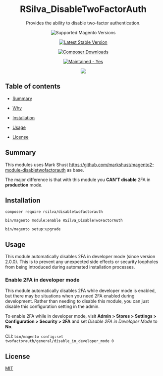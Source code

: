 
  

<h1 align="center">RSilva_DisableTwoFactorAuth</h1>

<div align="center">

<p>Provides the ability to disable two-factor authentication.</p>

<img  src="https://img.shields.io/badge/magento-2.4-brightgreen.svg?logo=magento&longCache=true&style=flat-square"  alt="Supported Magento Versions"  />

  

<a  href="https://packagist.org/packages/markshust/magento2-module-disabletwofactorauth"  target="_blank"><img  src="https://img.shields.io/packagist/v/markshust/magento2-module-disabletwofactorauth.svg?style=flat-square"  alt="Latest Stable Version"  /></a>

  

<a  href="https://packagist.org/packages/markshust/magento2-module-disabletwofactorauth"  target="_blank"><img  src="https://poser.pugx.org/markshust/magento2-module-disabletwofactorauth/downloads"  alt="Composer Downloads"  /></a>

  

<a  href="https://GitHub.com/Naereen/StrapDown.js/graphs/commit-activity"  target="_blank"><img  src="https://img.shields.io/badge/maintained%3F-yes-brightgreen.svg?style=flat-square"  alt="Maintained - Yes"  /></a>

  

<a  href="https://opensource.org/licenses/MIT"  target="_blank"><img  src="https://img.shields.io/badge/license-MIT-blue.svg"  /></a>

  

</div>

  

  

## Table of contents

  

  

-  [Summary](#summary)

  

-  [Why](#why)

  

-  [Installation](#installation)

  

-  [Usage](#usage)

  

-  [License](#license)

  

  

## Summary

  

This modules uses Mark Shust https://github.com/markshust/magento2-module-disabletwofactorauth as base.

The major difference is that with this module you **CAN'T disable** 2FA in **production** mode.

  

## Installation  

```
composer require rsilva/disabletwofactorauth

bin/magento module:enable RSilva_DisableTwoFactorAuth 

bin/magento setup:upgrade 

```
  

## Usage

This module automatically disables 2FA in developer mode (since version 2.0.0).  This is to prevent any unexpected side effects or security loopholes from being introduced during automated installation processes.
   

### Enable 2FA in developer mode

This module automatically disables 2FA while developer mode is enabled, but there may be situations when you need 2FA enabled during development. Rather than needing to disable this module, you can just disable this configuration setting in the admin.

To enable 2FA while in developer mode, visit **Admin > Stores > Settings > Configuration > Security > 2FA** and set *Disable 2FA in Developer Mode* to **No**.

CLI: `bin/magento config:set twofactorauth/general/disable_in_developer_mode 0`


## License

[MIT](https://opensource.org/licenses/MIT)